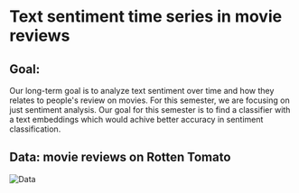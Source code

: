 # Text sentiment time series in movie reviews

## Goal: 
Our long-term goal is to analyze text sentiment over time and how they relates to people's review on movies.
For this semester, we are focusing on just sentiment analysis. Our goal for this semester is to find a classifier with a text embeddings which would achive better accuracy in sentiment classification.   

## Data: movie reviews on Rotten Tomato 
![Data](../master/present/data.png)

